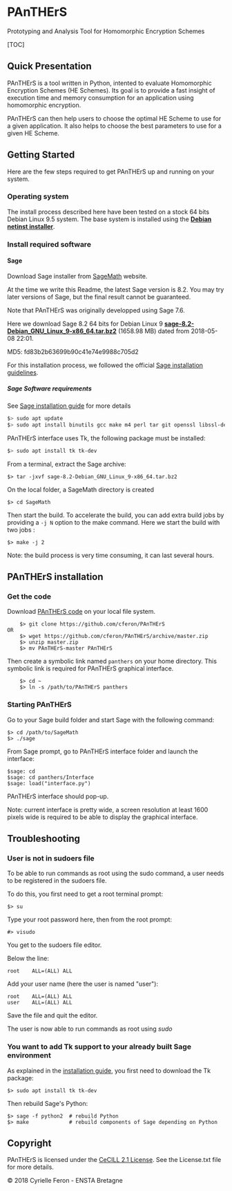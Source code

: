 # PAnTHErS

Prototyping and Analysis Tool for Homomorphic Encryption Schemes

[TOC]

## Quick Presentation

PAnTHErS is a tool written in Python, intented to evaluate Homomorphic Encryption Schemes (HE Schemes).
Its goal is to provide a fast insight of execution time and memory consumption for an application using homomorphic encryption.

PAnTHErS can then help users to choose the optimal HE Scheme to use for a given application.
It also helps to choose the best parameters to use for a given HE Scheme.

## Getting Started

Here are the few steps required to get PAnTHErS up and running on your system.


### Operating system

The install process described here have been tested on a stock 64 bits Debian Linux 9.5 system.
The base system is installed using the [**Debian netinst installer**](https://cdimage.debian.org/debian-cd/current/amd64/iso-cd/debian-9.5.0-amd64-netinst.iso).

### Install required software
#### Sage

Download Sage installer from [SageMath](https://www.sagemath.org/) website.

At the time we write this Readme, the latest Sage version is 8.2. You may try later versions of Sage, but the final result cannot be guaranteed. 

Note that PAnTHErS was originally developped using Sage 7.6.

Here we download Sage 8.2 64 bits for Debian Linux 9 [**sage-8.2-Debian_GNU_Linux_9-x86_64.tar.bz2**](http://www-ftp.lip6.fr/pub/math/sagemath/linux/64bit/sage-8.2-Debian_GNU_Linux_9-x86_64.tar.bz2) (1658.98 MB) dated from 2018-05-08 22:01.

MD5: fd83b2b63699b90c41e74e9988c705d2

For this installation process, we followed the official [Sage installation guidelines](http://doc.sagemath.org/html/en/installation/source.html).

##### Sage Software requirements

See [Sage installation guide](http://doc.sagemath.org/html/en/installation/source.html#installing-prerequisites) for more details

```bash
$> sudo apt update
$> sudo apt install binutils gcc make m4 perl tar git openssl libssl-dev
```
PAnTHErS interface uses Tk, the following package must be installed:

```bash
$> sudo apt install tk tk-dev
```
From a terminal, extract the Sage archive:

    $> tar -jxvf sage-8.2-Debian_GNU_Linux_9-x86_64.tar.bz2 

On the local folder, a SageMath directory is created

    $> cd SageMath
Then start the build. To accelerate the build, you can add extra build jobs by providing a `-j N` option to the make command. Here we start the build with two jobs :

    $> make -j 2

Note: the build process is very time consuming, it can last several hours. 

## PAnTHErS installation
### Get the code

Download [PAnTHErS  code](https://github.com/cferon/PAnTHErS) on your local file system.


```
	$> git clone https://github.com/cferon/PAnTHErS
OR
	$> wget https://github.com/cferon/PAnTHErS/archive/master.zip
	$> unzip master.zip
	$> mv PAnTHErS-master PAnTHErS
```

Then create a symbolic link named `panthers` on your home directory.
This symbolic link is required for PAnTHErS graphical interface.


```
	$> cd ~
	$> ln -s /path/to/PAnTHErS panthers
```


### Starting PAnTHErS 
Go to your Sage build folder and start Sage with the following command:

	$> cd /path/to/SageMath
	$> ./sage
From Sage prompt, go to PAnTHErS interface folder and launch the interface:

    $sage: cd
    $sage: cd panthers/Interface
    $sage: load("interface.py")

PAnTHErS interface should pop-up.

Note: current interface is pretty wide, a screen resolution at least 1600 pixels wide is required to be able to display the graphical interface.

## Troubleshooting

### User is not in sudoers file 
To be able to run commands as root using the sudo command, a user needs to be registered in the sudoers file.

To do this, you first need to get a root terminal prompt:

    $> su
Type your root password here, then from the root prompt:

    #> visudo
You get to the sudoers file editor.

Below the line:

    root	ALL=(ALL) ALL

Add your user name (here the user is named "user"):

    root	ALL=(ALL) ALL
    user	ALL=(ALL) ALL

Save the file and quit the editor.

The user is now able to run commands as root using *sudo* 

### You want to add Tk support to your already built Sage environment

As explained in the [installation guide](http://doc.sagemath.org/html/en/installation/source.html#tcl-tk), you first need to download the Tk package:

    $> sudo apt install tk tk-dev

Then rebuild Sage's Python:

    $> sage -f python2  # rebuild Python
    $> make             # rebuild components of Sage depending on Python

## Copyright

PAnTHErS is licensed under the [CeCILL 2.1 License](http://www.cecill.info).
See the License.txt file for more details.

© 2018 Cyrielle Feron - ENSTA Bretagne

